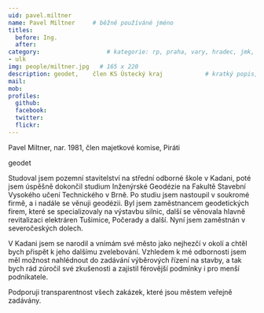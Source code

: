 ```yaml
---
uid: pavel.miltner
name: Pavel Miltner  	# běžně používáné jméno
titles:
  before: Ing.
  after:
category:                 	# kategorie: rp, praha, vary, hradec, jmk, senat
- ulk
img: people/miltner.jpg   # 165 x 220
description: geodet,    člen KS Ústecký kraj           	# kratký popis, max 160 znaků
mail: 
mob:	
profiles:
  github:
  facebook: 
  twitter: 
  flickr: 
---
```


Pavel Miltner, nar. 1981, člen majetkové komise, Piráti

geodet

Studoval jsem pozemní stavitelství na střední odborné škole v Kadani, poté jsem úspěšně dokončil studium Inženýrské Geodézie na Fakultě Stavební Vysokého učení Technického v Brně. Po studiu jsem nastoupil v soukromé firmě, a i nadále se věnuji geodézii. Byl jsem zaměstnancem geodetických firem, které se specializovaly na výstavbu silnic, další se věnovala hlavně revitalizaci elektráren Tušimice, Počerady a další. Nyní jsem zaměstnán v severočeských dolech.

V Kadani jsem se narodil a vnímám své město jako nejhezčí v okolí a chtěl bych přispět k jeho dalšímu zvelebování. Vzhledem k mé odbornosti jsem měl možnost nahlédnout do zadávání výběrových řízení na stavby, a tak bych rád zúročil své zkušenosti a zajistil férovější podmínky i pro menší podnikatele. 

Podporuji  transparentnost všech zakázek, které jsou městem veřejně zadávány.


